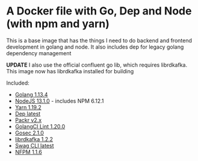 # A Docker file with Go, Dep and Node (with npm and yarn)

This is a base image that has the things I need to do backend and frontend development in golang and node. It also includes dep for legacy golang dependency management

**UPDATE** I also use the official confluent go lib, which requires librdkafka. This image now has librdkafka installed for building

Included:

- [Golang 1.13.4](https://golang.org/)
- [NodeJS 13.1.0](https://nodejs.org/en/) - includes NPM 6.12.1
- [Yarn 1.19.2](https://yarnpkg.com/)
- [Dep latest](https://github.com/golang/dep)
- [Packr v2.x](https://github.com/gobuffalo/packr)
- [GolangCI Lint 1.20.0](https://github.com/golangci/golangci-lint)
- [Gosec 2.1.0](https://github.com/securego/gosec)
- [librdkafka 1.2.2](https://github.com/edenhill/librdkafka)
- [Swag CLI latest](https://github.com/swaggo/swag)
- [NFPM 1.1.6](https://github.com/goreleaser/nfpm)
